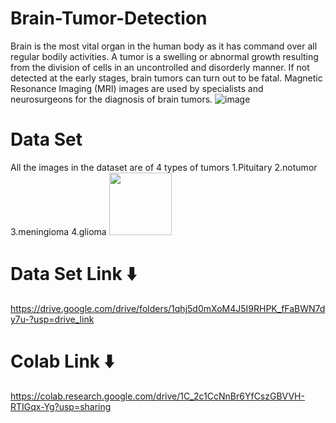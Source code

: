 # Brain-Tumor-Detection
Brain is the most vital organ in the human body as it has command over all regular bodily activities. A tumor is a swelling or abnormal growth resulting from the division of cells in an uncontrolled and disorderly manner. If not detected at the early stages, brain tumors can turn out to be fatal. Magnetic Resonance Imaging (MRI) images are used by specialists and neurosurgeons for the diagnosis of brain tumors. 
![image](https://github.com/HEMANTHESWARREDDY/Brain-Tumor-Detection/assets/86761812/b2e1cb4f-6cc8-41ff-b48d-a4f6188db6b6)


# Data Set
All the images in the dataset are of 4 types of tumors
1.Pituitary
2.notumor
3.meningioma
4.glioma
<img src="https://github.com/HEMANTHESWARREDDY/Brain-Tumor-Detection/assets/86761812/fc573761-867f-43a2-bf96-d89ed5113a78" width="100" height="100"/>


# Data Set Link ⬇️
https://drive.google.com/drive/folders/1qhj5d0mXoM4J5I9RHPK_fFaBWN7dy7u-?usp=drive_link

# Colab Link ⬇️
https://colab.research.google.com/drive/1C_2c1CcNnBr6YfCszGBVVH-RTIGqx-Yg?usp=sharing
